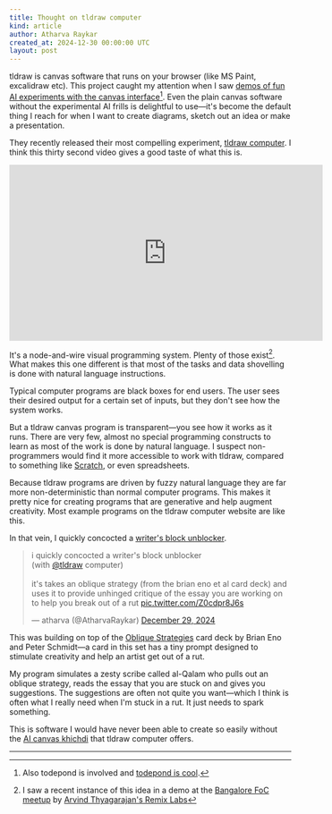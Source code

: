 ```yaml
---
title: Thought on tldraw computer
kind: article
author: Atharva Raykar
created_at: 2024-12-30 00:00:00 UTC
layout: post
---
```

tldraw is canvas software that runs on your browser (like MS Paint, excalidraw etc). This project caught my attention when I saw [demos of fun AI experiments with the canvas interface](https://x.com/tldraw/status/1805680673497432472)[^1]. Even the plain canvas software without the experimental AI frills is delightful to use—it's become the default thing I reach for when I want to create diagrams, sketch out an idea or make a presentation.

They recently released their most compelling experiment, [tldraw computer](https://computer.tldraw.com). I think this thirty second video gives a good taste of what this is.
<!--more-->
<iframe width="560" height="315" src="https://www.youtube.com/embed/u1016UnJIgA?si=flc0YCCFbUuqu4bL" title="YouTube video player" frameborder="0" allow="accelerometer; autoplay; clipboard-write; encrypted-media; gyroscope; picture-in-picture; web-share" referrerpolicy="strict-origin-when-cross-origin" allowfullscreen></iframe>

It's a node-and-wire visual programming system. Plenty of those exist[^2]. What makes this one different is that most of the tasks and data shovelling is done with natural language instructions.

Typical computer programs are black boxes for end users. The user sees their desired output for a certain set of inputs, but they don't see how the system works. 

But a tldraw canvas program is transparent—you see how it works as it runs. There are very few, almost no special programming constructs to learn as most of the work is done by natural language. I suspect non-programmers would find it more accessible to work with tldraw, compared to something like [Scratch](https://scratch.mit.edu/), or even spreadsheets.

Because tldraw programs are driven by fuzzy natural language they are far more non-deterministic than normal computer programs. This makes it pretty nice for creating programs that are generative and help augment creativity. Most example programs on the tldraw computer website are like this.

In that vein, I quickly concocted a [writer's block unblocker](https://computer.tldraw.com/t/4KoB33nFEr8cHRTQLsLpYb).

<blockquote class="twitter-tweet"><p lang="en" dir="ltr">i quickly concocted a writer&#39;s block unblocker<br>(with <a href="https://twitter.com/tldraw?ref_src=twsrc%5Etfw">@tldraw</a> computer)<br><br>it&#39;s takes an oblique strategy (from the brian eno et al card deck) and uses it to provide unhinged critique of the essay you are working on to help you break out of a rut <a href="https://t.co/Z0cdpr8J6s">pic.twitter.com/Z0cdpr8J6s</a></p>&mdash; atharva (@AtharvaRaykar) <a href="https://twitter.com/AtharvaRaykar/status/1873280708808155517?ref_src=twsrc%5Etfw">December 29, 2024</a></blockquote> <script async src="https://platform.twitter.com/widgets.js" charset="utf-8"></script> 

This was building on top of the [Oblique Strategies](https://en.wikipedia.org/wiki/Oblique_Strategies) card deck by Brian Eno and Peter Schmidt—a card in this set has a tiny prompt designed to stimulate creativity and help an artist get out of a rut.

My program simulates a zesty scribe called al-Qalam who pulls out an oblique strategy, reads the essay that you are stuck on and gives you suggestions. The suggestions are often not quite you want—which I think is often what I really need when I'm stuck in a rut. It just needs to spark something.

This is software I would have never been able to create so easily without the [AI canvas khichdi](https://chatgpt.com/share/67717fed-03cc-800a-a964-f53fec308bb5) that tldraw computer offers.


---

[^1]: Also todepond is involved and [todepond is cool](https://bsky.app/profile/todepond.com/post/3ldqf5uirk22r).  
[^2]:  I saw a recent instance of this idea in a demo at the [Bangalore FoC meetup](https://www.notion.so/nilenso-software/FoC-meetup-25th-September-2024-10c0f0425dae80a79583edab0c9fca2a) by [Arvind Thyagarajan's Remix Labs](https://remixlabs.com/blog/intro.html)
